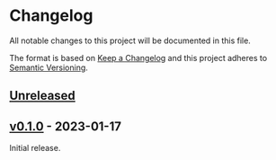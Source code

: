 # Changelog
All notable changes to this project will be documented in this file.

The format is based on [Keep a Changelog](http://keepachangelog.com/en/1.0.0/)
and this project adheres to [Semantic Versioning](http://semver.org/spec/v2.0.0.html).


## [Unreleased]
[Unreleased]: https://github.com/althonos/torch-treecrf/compare/v0.1.0...HEAD

## [v0.1.0] - 2023-01-17
[v0.1.0]: https://github.com/althonos/torch-treecrf/compare/e8ae1847...v0.1.0

Initial release.
